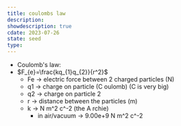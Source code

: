 ```yaml
---
title: coulombs law
description: 
showdescription: true
cdate: 2023-07-26
state: seed
type: 
---
```


- Coulomb's law:
- $F_{e}=\frac{kq_{1}q_{2}}{r^2}$
    - Fe → electric force between 2 charged particles (N)
    - q1 → charge on particle (C oulomb) (C is very big)
    - q2 → charge on particle 2
    - r → distance between the particles (m)
    - k → N m^2 c^-2 (the A rchie)
        - in air/vacuum → 9.00e+9 N m^2 c^-2
 